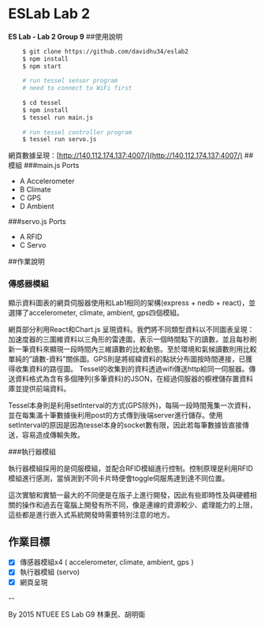 # ESLab Lab 2
**ES Lab - Lab 2 Group 9**
##使用說明
```bash
	$ git clone https://github.com/davidhu34/eslab2
	$ npm install
	$ npm start
	
	# run tessel sensor program
	# need to connect to WiFi first
	
	$ cd tessel
	$ npm install
	$ tessel run main.js
	
	# run tessel controller program
	$ tessel run servo.js
```

網頁數據呈現：[http://140.112.174.137:4007/](http://140.112.174.137:4007/)
##模組
###main.js
Ports

* A Accelerometer
* B Climate
* C GPS
* D Ambient

###servo.js
Ports

* A RFID
* C Servo

##作業說明

### 傳感器模組
顯示資料圖表的網頁伺服器使用和Lab1相同的架構(express + nedb + react)，並選擇了accelerometer, climate, ambient, gps四個模組。

網頁部分利用React和Chart.js 呈現資料。我們將不同類型資料以不同圖表呈現：加速度器的三圍維資料以三角形的雷達圖，表示一個時間點下的讀數，並且每秒刷新一筆資料來顯現一段時間內三維讀數的比較動態。至於環境和氣候讀數則用比較單純的”讀數-資料”關係圖。GPS則是將經緯資料的點狀分布圖按時間連接，已獲得收集資料的路徑圖。
Tessel的收集到的資料透過wifi傳送http給同一伺服器。傳送資料格式為含有多個陣列(多筆資料)的JSON，在經過伺服器的櫥裡儲存置資料庫並提供前端資料。

Tessel本身則是利用setInterval的方式(GPS除外)，每隔一段時間蒐集一次資料，並在每集滿十筆數據後利用post的方式傳到後端server進行儲存。使用setInterval的原因是因為tessel本身的socket數有限，因此若每筆數據皆直接傳送，容易造成傳輸失敗。

###執行器模組

執行器模組採用的是伺服模組，並配合RFID模組進行控制。控制原理是利用RFID模組進行感測，當偵測到不同卡片時便會toggle伺服馬達到達不同位置。



這次實驗和實驗一最大的不同便是在版子上進行開發，因此有些即時性及與硬體相關的操作和過去在電腦上開發有所不同，像是連線的資源較少、處理能力的上限，這些都是進行嵌入式系統開發時需要特別注意的地方。


## 作業目標

- [x] 傳感器模組x4 ( accelerometer, climate, ambient, gps )
- [x] 執行器模組 (servo)
- [x] 網頁呈現 

--

By 2015 NTUEE ES Lab G9 林秉民、胡明衛

